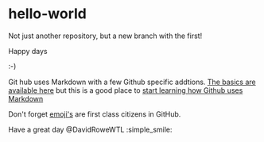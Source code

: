 # hello-world
Not just another repository, but a new branch with the first!

Happy days

:-)

Git hub uses Markdown with a few Github specific addtions. [The basics are available here](https://help.github.com/articles/basic-writing-and-formatting-syntax/) but this is a good place to [start learning how Github uses Markdown](https://help.github.com/articles/about-writing-and-formatting-on-github/)

Don't forget [emoji's](http://www.webpagefx.com/tools/emoji-cheat-sheet/) are first class citizens in GitHub.

Have a great day @DavidRoweWTL :simple_smile: 
